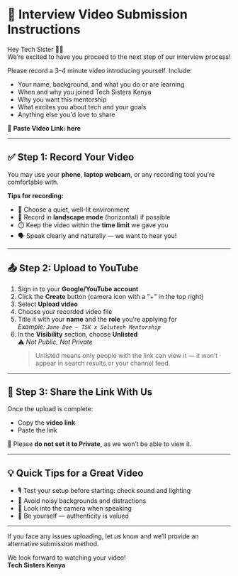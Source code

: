 # 🎥 Interview Video Submission Instructions

Hey Tech Sister 👋🏾  
We’re excited to have you proceed to the next step of our interview process!

Please record a 3–4 minute video introducing yourself. Include:
- Your name, background, and what you do or are learning
- When and why you joined Tech Sisters Kenya
- Why you want this mentorship
- What excites you about tech and your goals
- Anything else you'd love to share

📎 **Paste Video Link: here** 

---

## ✅ Step 1: Record Your Video

You may use your **phone**, **laptop webcam**, or any recording tool you’re comfortable with.

**Tips for recording:**
- 📍 Choose a quiet, well-lit environment
- 📱 Record in **landscape mode** (horizontal) if possible
- ⏱️ Keep the video within the **time limit** we gave you
- 🗣️ Speak clearly and naturally — we want to hear you!

---

## 📤 Step 2: Upload to YouTube

1. Sign in to your **Google/YouTube account**
2. Click the **Create** button (camera icon with a "+" in the top right)
3. Select **Upload video**
4. Choose your recorded video file
5. Title it with your **name** and the **role** you’re applying for  
   _Example: `Jane Doe – TSK x Solutech Mentorship`_
6. In the **Visibility** section, choose **Unlisted**  
   ⚠️ _Not Public, Not Private_  
   > Unlisted means only people with the link can view it — it won’t appear in search results or your channel feed.

---

## 🔗 Step 3: Share the Link With Us

Once the upload is complete:
- Copy the **video link**
- Paste the link 

🚫 Please **do not set it to Private**, as we won’t be able to view it.

---

## 💡 Quick Tips for a Great Video

- 🎙️ Test your setup before starting: check sound and lighting
- 🚫 Avoid noisy backgrounds and distractions
- 👀 Look into the camera when speaking
- 💖 Be yourself — authenticity is valued

---

If you face any issues uploading, let us know and we’ll provide an alternative submission method.

We look forward to watching your video!  
**Tech Sisters Kenya**
